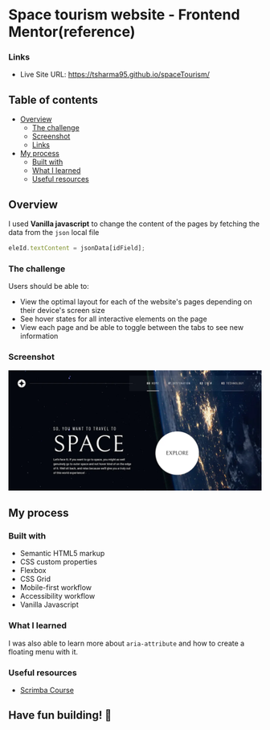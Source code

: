 # Space tourism website - Frontend Mentor(reference)

### Links

- Live Site URL: https://tsharma95.github.io/spaceTourism/

## Table of contents

- [Overview](#overview)
  - [The challenge](#the-challenge)
  - [Screenshot](#screenshot)
  - [Links](#links)
- [My process](#my-process)
  - [Built with](#built-with)
  - [What I learned](#what-i-learned)
  - [Useful resources](#useful-resources)

## Overview

I used **Vanilla javascript** to change the content of the pages by fetching the data from the `json` local file
```js
eleId.textContent = jsonData[idField];
```

### The challenge

Users should be able to:
- View the optimal layout for each of the website's pages depending on their device's screen size
- See hover states for all interactive elements on the page
- View each page and be able to toggle between the tabs to see new information

### Screenshot

![Space tourism website](./img/screenshot.webp)

## My process

### Built with

- Semantic HTML5 markup
- CSS custom properties
- Flexbox
- CSS Grid
- Mobile-first workflow
- Accessibility workflow
- Vanilla Javascript

### What I learned


I was also able to learn more about `aria-attribute` and how to create a floating menu with it.

### Useful resources

- [Scrimba Course](https://scrimba.com/learn/spacetravel)
  

## **Have fun building!** 🚀
